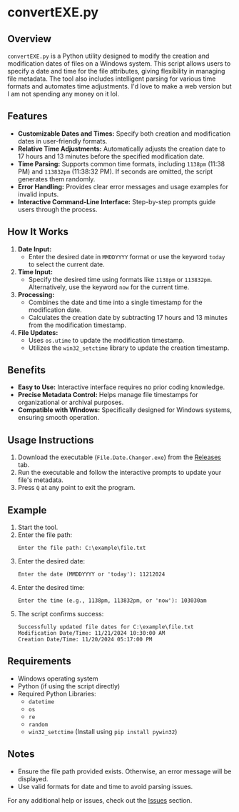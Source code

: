 # convertEXE.py

## Overview
`convertEXE.py` is a Python utility designed to modify the creation and modification dates of files on a Windows system. This script allows users to specify a date and time for the file attributes, giving flexibility in managing file metadata. The tool also includes intelligent parsing for various time formats and automates time adjustments. I'd love to make a web version but I am not spending any money on it lol.

## Features
- **Customizable Dates and Times:** Specify both creation and modification dates in user-friendly formats.
- **Relative Time Adjustments:** Automatically adjusts the creation date to 17 hours and 13 minutes before the specified modification date.
- **Time Parsing:** Supports common time formats, including `1138pm` (11:38 PM) and `113832pm` (11:38:32 PM). If seconds are omitted, the script generates them randomly.
- **Error Handling:** Provides clear error messages and usage examples for invalid inputs.
- **Interactive Command-Line Interface:** Step-by-step prompts guide users through the process.

## How It Works
1. **Date Input:**
   - Enter the desired date in `MMDDYYYY` format or use the keyword `today` to select the current date.
2. **Time Input:**
   - Specify the desired time using formats like `1138pm` or `113832pm`. Alternatively, use the keyword `now` for the current time.
3. **Processing:**
   - Combines the date and time into a single timestamp for the modification date.
   - Calculates the creation date by subtracting 17 hours and 13 minutes from the modification timestamp.
4. **File Updates:**
   - Uses `os.utime` to update the modification timestamp.
   - Utilizes the `win32_setctime` library to update the creation timestamp.

## Benefits
- **Easy to Use:** Interactive interface requires no prior coding knowledge.
- **Precise Metadata Control:** Helps manage file timestamps for organizational or archival purposes.
- **Compatible with Windows:** Specifically designed for Windows systems, ensuring smooth operation.

## Usage Instructions
1. Download the executable (`File.Date.Changer.exe`) from the [Releases](https://github.com/gnhen/File-Date-Edit/releases) tab.
3. Run the executable and follow the interactive prompts to update your file's metadata.
4. Press `Q` at any point to exit the program.

## Example
1. Start the tool.
2. Enter the file path:
   ```
   Enter the file path: C:\example\file.txt
   ```
3. Enter the desired date:
   ```
   Enter the date (MMDDYYYY or 'today'): 11212024
   ```
4. Enter the desired time:
   ```
   Enter the time (e.g., 1138pm, 113832pm, or 'now'): 103030am
   ```
5. The script confirms success:
   ```
   Successfully updated file dates for C:\example\file.txt
   Modification Date/Time: 11/21/2024 10:30:00 AM
   Creation Date/Time: 11/20/2024 05:17:00 PM
   ```

## Requirements
- Windows operating system
- Python (if using the script directly)
- Required Python Libraries:
  - `datetime`
  - `os`
  - `re`
  - `random`
  - `win32_setctime` (Install using `pip install pywin32`)

## Notes
- Ensure the file path provided exists. Otherwise, an error message will be displayed.
- Use valid formats for date and time to avoid parsing issues.

For any additional help or issues, check out the [Issues](https://github.com/gnhen/File-Date-Edit/issues) section.
